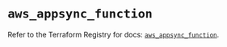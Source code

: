 # `aws_appsync_function`

Refer to the Terraform Registry for docs: [`aws_appsync_function`](https://registry.terraform.io/providers/hashicorp/aws/5.34.0/docs/resources/appsync_function).

